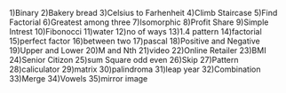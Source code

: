 1)Binary
2)Bakery bread
3)Celsius to Farhenheit
4)Climb Staircase
5)Find Factorial
6)Greatest among three
7)Isomorphic
8)Profit Share
9)Simple Intrest
10)Fibonocci
11)water
12)no of ways
13)1.4 pattern
14)factorial
15)perfect factor
16)between two
17)pascal
18)Positive and Negative
19)Upper and Lower
20)M and Nth
21)video
22)Online Retailer
23)BMI
24)Senior Citizon
25)sum Square odd even
26)Skip
27)Pattern 
28)caliculator
29)matrix
30)palindroma
31)leap year
32)Combination
33)Merge
34)Vowels
35)mirror image
